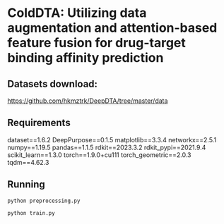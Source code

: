 # ColdDTA: Utilizing data augmentation and attention-based feature fusion for drug-target binding affinity prediction

## Datasets download: 
https://github.com/hkmztrk/DeepDTA/tree/master/data


## Requirements
dataset\=\=1.6.2
DeepPurpose\=\=0.1.5
matplotlib\=\=3.3.4
networkx\=\=2.5.1
numpy\=\=1.19.5
pandas\=\=1.1.5
rdkit\=\=2023.3.2
rdkit_pypi\=\=2021.9.4
scikit_learn\=\=1.3.0
torch\=\=1.9.0+cu111
torch_geometric\=\=2.0.3
tqdm\=\=4.62.3


## Running
`python preprocessing.py`


`python train.py`
